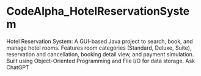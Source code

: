 # CodeAlpha_HotelReservationSystem
Hotel Reservation System: A GUI-based Java project to search, book, and manage hotel rooms. Features room categories (Standard, Deluxe, Suite), reservation and cancellation, booking detail view, and payment simulation. Built using Object-Oriented Programming and File I/O for data storage.          Ask ChatGPT
